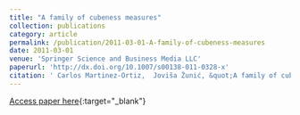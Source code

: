 ```yaml
---
title: "A family of cubeness measures"
collection: publications
category: article
permalink: /publication/2011-03-01-A-family-of-cubeness-measures
date: 2011-03-01
venue: 'Springer Science and Business Media LLC'
paperurl: 'http://dx.doi.org/10.1007/s00138-011-0328-x'
citation: ' Carlos Martinez-Ortiz,  Joviša Žunić, &quot;A family of cubeness measures.&quot; Springer Science and Business Media LLC, 2011.'
---
```

[Access paper here](http://dx.doi.org/10.1007/s00138-011-0328-x){:target="_blank"}
